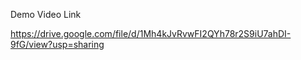 Demo Video Link

https://drive.google.com/file/d/1Mh4kJvRvwFI2QYh78r2S9iU7ahDI-9fG/view?usp=sharing 
